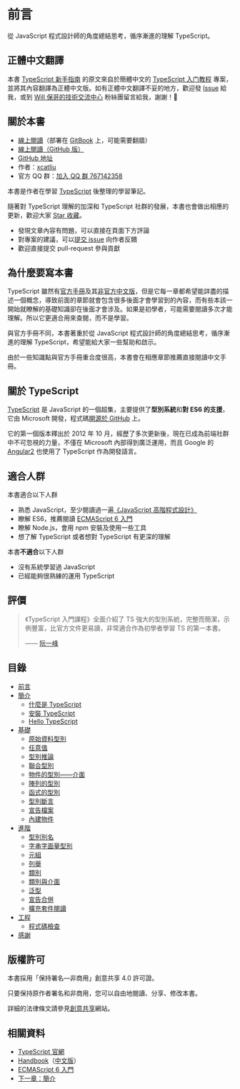 # 前言

從 JavaScript 程式設計師的角度總結思考，循序漸進的理解 TypeScript。

## 正體中文翻譯

本書 [TypeScript 新手指南](https://willh.gitbook.io/typescript-tutorial/) 的原文來自於簡體中文的 [TypeScript 入门教程](https://github.com/xcatliu/typescript-tutorial/) 專案，並將其內容翻譯為正體中文版。如有正體中文翻譯不妥的地方，歡迎發 [Issue](https://github.com/doggy8088/typescript-tutorial/issues) 給我，或到 [Will 保哥的技術交流中心](https://www.facebook.com/will.fans/) 粉絲團留言給我，謝謝！🙂

## 關於本書

* [線上閱讀](https://ts.xcatliu.com/)（部署在 [GitBook](https://www.gitbook.com/book/xcatliu/typescript-tutorial/details) 上，可能需要翻牆）
* [線上閱讀（GitHub 版）](https://github.com/xcatliu/typescript-tutorial/blob/master/README.md)
* [GitHub 地址](https://github.com/xcatliu/typescript-tutorial)
* 作者：[xcatliu](https://github.com/xcatliu/)
* 官方 QQ 群：[加入 QQ 群 767142358](https://jq.qq.com/?_wv=1027&k=5nkkFCl)

本書是作者在學習 [TypeScript](http://www.typescriptlang.org/) 後整理的學習筆記。

隨著對 TypeScript 理解的加深和 TypeScript 社群的發展，本書也會做出相應的更新，歡迎大家 [Star 收藏](https://github.com/xcatliu/typescript-tutorial)。

* 發現文章內容有問題，可以直接在頁面下方評論
* 對專案的建議，可以[提交 issue](https://github.com/xcatliu/typescript-tutorial/issues/new) 向作者反饋
* 歡迎直接提交 pull-request 參與貢獻

## 為什麼要寫本書

TypeScript 雖然有[官方手冊](http://www.typescriptlang.org/docs/handbook/basic-types.html)及其[非官方中文版](https://zhongsp.gitbooks.io/typescript-handbook/content/)，但是它每一章都希望能詳盡的描述一個概念，導致前面的章節就會包含很多後面才會學習到的內容，而有些本該一開始就瞭解的基礎知識卻在後面才會涉及。如果是初學者，可能需要閱讀多次才能理解。所以它更適合用來查閱，而不是學習。

與官方手冊不同，本書著重於從 JavaScript 程式設計師的角度總結思考，循序漸進的理解 TypeScript，希望能給大家一些幫助和啟示。

由於一些知識點與官方手冊重合度很高，本書會在相應章節推薦直接閱讀中文手冊。

## 關於 TypeScript

[TypeScript](http://www.typescriptlang.org/) 是 JavaScript 的一個超集，主要提供了**型別系統**和**對 ES6 的支援**，它由 Microsoft 開發，程式碼[開源於 GitHub](https://github.com/Microsoft/TypeScript) 上。

它的第一個版本釋出於 2012 年 10 月，經歷了多次更新後，現在已成為前端社群中不可忽視的力量，不僅在 Microsoft 內部得到廣泛運用，而且 Google 的 [Angular2](https://angular.io/) 也使用了 TypeScript 作為開發語言。

## 適合人群

本書適合以下人群

* 熟悉 JavaScript，至少閱讀過一遍[《JavaScript 高階程式設計》](https://book.douban.com/subject/10546125/)
* 瞭解 ES6，推薦閱讀 [ECMAScript 6 入門](http://es6.ruanyifeng.com/)
* 瞭解 Node.js，會用 npm 安裝及使用一些工具
* 想了解 TypeScript 或者想對 TypeScript 有更深的理解

本書**不適合**以下人群

* 沒有系統學習過 JavaScript
* 已經能夠很熟練的運用 TypeScript

## 評價

> 《TypeScript 入門課程》全面介紹了 TS 強大的型別系統，完整而簡潔，示例豐富，比官方文件更易讀，非常適合作為初學者學習 TS 的第一本書。
>
> —— [阮一峰](https://github.com/ruanyf)

## 目錄

* [前言](./)
* [簡介](introduction/)
  * [什麼是 TypeScript](introduction/what-is-typescript.md)
  * [安裝 TypeScript](introduction/get-typescript.md)
  * [Hello TypeScript](introduction/hello-typescript.md)
* [基礎](basics/)
  * [原始資料型別](basics/primitive-data-types.md)
  * [任意值](basics/any.md)
  * [型別推論](basics/type-inference.md)
  * [聯合型別](basics/union-types.md)
  * [物件的型別——介面](basics/type-of-object-interfaces.md)
  * [陣列的型別](basics/type-of-array.md)
  * [函式的型別](basics/type-of-function.md)
  * [型別斷言](basics/type-assertion.md)
  * [宣告檔案](basics/declaration-files.md)
  * [內建物件](basics/built-in-objects.md)
* [進階](advanced/)
  * [型別別名](advanced/type-aliases.md)
  * [字串字面量型別](advanced/string-literal-types.md)
  * [元組](advanced/tuple.md)
  * [列舉](advanced/enum.md)
  * [類別](advanced/class.md)
  * [類別與介面](advanced/class-and-interfaces.md)
  * [泛型](advanced/generics.md)
  * [宣告合併](advanced/declaration-merging.md)
  * [擴充套件閱讀](advanced/further-reading.md)
* [工程](engineering/)
  * [程式碼檢查](engineering/lint.md)
* [感謝](thanks.md)

## 版權許可

本書採用「保持署名—非商用」創意共享 4.0 許可證。

只要保持原作者署名和非商用，您可以自由地閱讀、分享、修改本書。

詳細的法律條文請參見[創意共享](http://creativecommons.org/licenses/by-nc/4.0/)網站。

## 相關資料

* [TypeScript 官網](http://www.typescriptlang.org/)
* [Handbook](http://www.typescriptlang.org/docs/handbook/basic-types.html)（[中文版](https://zhongsp.gitbooks.io/typescript-handbook/content/)）
* [ECMAScript 6 入門](http://es6.ruanyifeng.com/)
* [下一章：簡介](introduction/)

